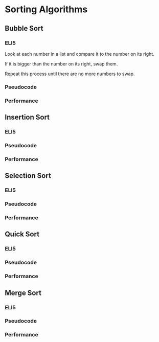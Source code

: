 # Sorting Algorithms

## Bubble Sort

### ELI5

Look at each number in a list and compare it to the number on its right.

If it is bigger than the number on its right, swap them.

Repeat this process until there are no more numbers to swap.

### Pseudocode

### Performance

## Insertion Sort

### ELI5

### Pseudocode

### Performance

## Selection Sort

### ELI5

### Pseudocode

### Performance

## Quick Sort

### ELI5

### Pseudocode

### Performance

## Merge Sort

### ELI5

### Pseudocode

### Performance